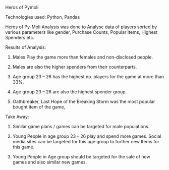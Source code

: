 Heros of Pymoli

Technologies used: Python, Pandas

Heros of Py-Moli Analysis was done to Analyse data of players sorted by various parameters like gender, Purchase Counts, Popular Items, Highest Spenders etc. 

Results of Analysis: 
1.	Males Play the game more than females and non-disclosed people.

2.	Males are also the higher spenders from their counterparts. 

3.	Age group 23 – 26 has the highest no. players for the game at more than 33%.

4.	Age group 23 – 26 are also the highest spender group.

5.	Oathbreaker, Last Hope of the Breaking Storm was the most popular bought item of the game, 


Take Away: 

1.	Similar game plans / games can be targeted for male populations.

2.	Young People in age group 23 – 26 play and spend more games. Social media sites can be targeted for this age group to further new Items for this game.

3.	Young People in Age group should be targeted for the sale of new games and also similar new games. 
